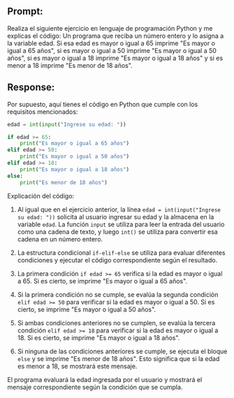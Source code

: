 ## Prompt:
Realiza el siguiente ejercicio en lenguaje de programación Python y me explicas el código: Un programa que reciba un número entero y lo asigna a la variable edad. Si esa edad es mayor o igual a 65 imprime "Es mayor o igual a 65 años", si es mayor o igual a 50 imprime "Es mayor o igual a 50 años", si es mayor o igual a 18 imprime "Es mayor o igual a 18 años" y si es menor a 18 imprime "Es menor de 18 años".

## Response:
Por supuesto, aquí tienes el código en Python que cumple con los requisitos mencionados:

```python
edad = int(input("Ingrese su edad: "))

if edad >= 65:
    print("Es mayor o igual a 65 años")
elif edad >= 50:
    print("Es mayor o igual a 50 años")
elif edad >= 18:
    print("Es mayor o igual a 18 años")
else:
    print("Es menor de 18 años")
```

Explicación del código:

1. Al igual que en el ejercicio anterior, la línea `edad = int(input("Ingrese su edad: "))` solicita al usuario ingresar su edad y la almacena en la variable `edad`. La función `input` se utiliza para leer la entrada del usuario como una cadena de texto, y luego `int()` se utiliza para convertir esa cadena en un número entero.

2. La estructura condicional `if-elif-else` se utiliza para evaluar diferentes condiciones y ejecutar el código correspondiente según el resultado.

3. La primera condición `if edad >= 65` verifica si la edad es mayor o igual a 65. Si es cierto, se imprime "Es mayor o igual a 65 años".

4. Si la primera condición no se cumple, se evalúa la segunda condición `elif edad >= 50` para verificar si la edad es mayor o igual a 50. Si es cierto, se imprime "Es mayor o igual a 50 años".

5. Si ambas condiciones anteriores no se cumplen, se evalúa la tercera condición `elif edad >= 18` para verificar si la edad es mayor o igual a 18. Si es cierto, se imprime "Es mayor o igual a 18 años".

6. Si ninguna de las condiciones anteriores se cumple, se ejecuta el bloque `else` y se imprime "Es menor de 18 años". Esto significa que si la edad es menor a 18, se mostrará este mensaje.

El programa evaluará la edad ingresada por el usuario y mostrará el mensaje correspondiente según la condición que se cumpla.
